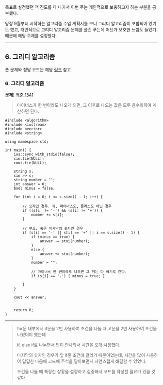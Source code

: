 목표로 설정했던 책 진도를 다 나가서 이번 주는 개인적으로 보충하고자 하는 부분을 공부했다.

당장 9월부터 시작하는 알고리즘 수업 계획서를 보니 그리디 알고리즘이 포함되어 있기도 했고, 개인적으로 그리디 알고리즘
문제를 풀긴 푸는데 어딘가 모호한 느낌도 들었기 때문에 해당 주제를 설정했다.

---
## 6. 그리디 알고리즘
푼 문제와 정답 코드는 해당 [링크](https://github.com/sonyrainy/baekjoon/tree/main/%EB%B0%B1%EC%A4%80) 참고 <br>

### 6. 그리디 알고리즘
**문제**) [백준 1541](https://www.acmicpc.net/problem/1541)
>마이너스가 한 번이라도 나오게 되면, 그 이후로 나오는 값은 모두 음수화하여 계산하면 된다.


```
#include <algorithm>
#include <iostream>
#include <vector>
#include <string>

using namespace std;

int main() {
    ios::sync_with_stdio(false);
    cin.tie(NULL);
    cout.tie(NULL);

    string s;
    cin >> s;
    string number = "";
    int answer = 0;
    bool minus = false;

    for (int i = 0; i <= s.size() - 1; i++) {

        // 숫자인 경우. 즉, 마이너스도, 플러스도 아닌 경우
        if ((s[i] != '-') && (s[i] != '+')) {
            number += s[i];
        }

        // 부호, 혹은 마지막의 숫자인 경우
        if (s[i] == '-' || s[i] == '+' || i == s.size() - 1) {
            if (minus == true) {
                answer -= stoi(number);
            }
            else {
                answer += stoi(number);
            }
            number = "";

            // 마이너스 한 번이라도 나오면 그 뒤는 다 빼기로 간다.
            if (s[i] == '-') { minus = true; }

        }
    }

    cout << answer;


    return 0;
}

```

---

>for문 내부에서 if문을 2번 사용하여 조건을 나눌 때, if문을 2번 사용하여 조건을 나눴어야 했는데
>
>if, else if로 나누면서 답이 안나와서 시간을 오래 사용했다.
>
>마지막의 숫자인 경우가 앞 if문 조건에 걸리기 때문이었는데, 시간을 많이 사용하여
>답답한 마음에 코드에 주석을 달아보면서 자연스럽게 해결할 수 있었다.
>
>조건을 나눌 때 특정한 상황을 설정하고 집중해서 코드를 작성할 필요가 있을 것 같다.
